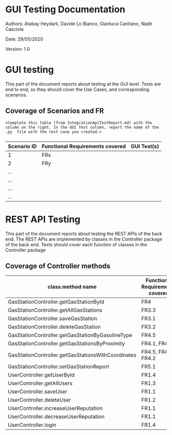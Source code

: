# GUI  Testing Documentation 

Authors: Atabay Heydarli, Davide Lo Bianco, Gianluca Canitano, Nadir Casciola

Date: 29/05/2020

Version: 1.0

# GUI testing

This part of the document reports about testing at the GUI level. Tests are end to end, so they should cover the Use Cases, and corresponding scenarios.

## Coverage of Scenarios and FR

```
<Complete this table (from IntegrationApiTestReport.md) with the column on the right. In the GUI Test column, report the name of the .py  file with the test case you created.>
```

### 

| Scenario ID | Functional Requirements covered | GUI Test(s) |
| ----------- | ------------------------------- | ----------- | 
| 1           | FRx                             |             |             
| 2           | FRy                             |             |             
| ...         |                                 |             |         
| ...         |                                 |             |             
| ...         |                                 |             |             
| ...         |                                 |             |             


# REST  API  Testing

This part of the document reports about testing the REST APIs of the back end. The REST APIs are implemented by classes in the Controller package of the back end. 
Tests should cover each function of classes in the Controller package

## Coverage of Controller methods


| class.method name | Functional Requirements covered |REST  API Test(s) | 
| ----------- | ------------------------------- | ----------- | 
| GasStationController.getGasStationById | FR4                             | getGasStationByIdApiTest() |     
|  GasStationController.getAllGasStations        | FR3.3                             |  getAllGasStationsApiTest()           |             
|GasStationController.saveGasStation        |   FR3.1                              | saveGasStationApiTest()            |             
| GasStationController.deleteGasStation       | FR3.2                                |           deleteGasStationApiTest()  |             
| GasStationController.getGasStationByGasolineType        |   FR4.5                              |        getGasStationsByGasolineApiTest()     |             
|GasStationController.getGasStationsByProximity        |  FR4.1, FR4.2                               |       getGasStationsByProximityApiTest()      |
|GasStationController.getGasStationsWithCoordinates        |  FR4.5, FR4.1, FR4.2                               |     getGasStationsWithCoordinates()        |
|GasStationController.setGasStationReport        | FR5.1                                |       setGasStationReportApiTest()      |
|UserController.getUserById        |     FR1.4                            |     getUserByIdApiTest()        |
|UserController.getAllUsers        |          FR1.3                       |      getAllUsersApiTest()       |
|UserController.saveUser        |               FR1.1                  |         saveUserApiTest()    |
|UserController.deleteUser        |               FR1.2                  |        deleteUserApiTest()     |
|UserController.increaseUserReputation        |        FR1.1                         |         increaseUserReputationApiTest()    |
|UserController.decreaseUserReputation        |           FR1.1                      |      decreaseUserReputationApiTest()       |
|UserController.login        |                            FR1.4     |       loginApiTest()      |             